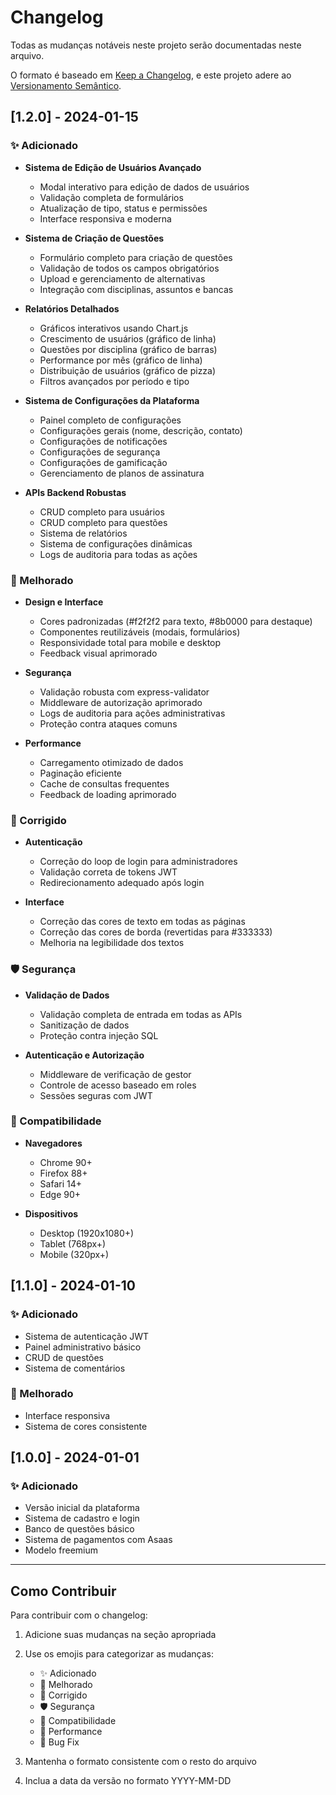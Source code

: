 # Changelog

Todas as mudanças notáveis neste projeto serão documentadas neste arquivo.

O formato é baseado em [Keep a Changelog](https://keepachangelog.com/pt-BR/1.0.0/),
e este projeto adere ao [Versionamento Semântico](https://semver.org/lang/pt-BR/).

## [1.2.0] - 2024-01-15

### ✨ Adicionado
- **Sistema de Edição de Usuários Avançado**
  - Modal interativo para edição de dados de usuários
  - Validação completa de formulários
  - Atualização de tipo, status e permissões
  - Interface responsiva e moderna

- **Sistema de Criação de Questões**
  - Formulário completo para criação de questões
  - Validação de todos os campos obrigatórios
  - Upload e gerenciamento de alternativas
  - Integração com disciplinas, assuntos e bancas

- **Relatórios Detalhados**
  - Gráficos interativos usando Chart.js
  - Crescimento de usuários (gráfico de linha)
  - Questões por disciplina (gráfico de barras)
  - Performance por mês (gráfico de linha)
  - Distribuição de usuários (gráfico de pizza)
  - Filtros avançados por período e tipo

- **Sistema de Configurações da Plataforma**
  - Painel completo de configurações
  - Configurações gerais (nome, descrição, contato)
  - Configurações de notificações
  - Configurações de segurança
  - Configurações de gamificação
  - Gerenciamento de planos de assinatura

- **APIs Backend Robustas**
  - CRUD completo para usuários
  - CRUD completo para questões
  - Sistema de relatórios
  - Sistema de configurações dinâmicas
  - Logs de auditoria para todas as ações

### 🎨 Melhorado
- **Design e Interface**
  - Cores padronizadas (#f2f2f2 para texto, #8b0000 para destaque)
  - Componentes reutilizáveis (modais, formulários)
  - Responsividade total para mobile e desktop
  - Feedback visual aprimorado

- **Segurança**
  - Validação robusta com express-validator
  - Middleware de autorização aprimorado
  - Logs de auditoria para ações administrativas
  - Proteção contra ataques comuns

- **Performance**
  - Carregamento otimizado de dados
  - Paginação eficiente
  - Cache de consultas frequentes
  - Feedback de loading aprimorado

### 🔧 Corrigido
- **Autenticação**
  - Correção do loop de login para administradores
  - Validação correta de tokens JWT
  - Redirecionamento adequado após login

- **Interface**
  - Correção das cores de texto em todas as páginas
  - Correção das cores de borda (revertidas para #333333)
  - Melhoria na legibilidade dos textos

### 🛡️ Segurança
- **Validação de Dados**
  - Validação completa de entrada em todas as APIs
  - Sanitização de dados
  - Proteção contra injeção SQL

- **Autenticação e Autorização**
  - Middleware de verificação de gestor
  - Controle de acesso baseado em roles
  - Sessões seguras com JWT

### 📱 Compatibilidade
- **Navegadores**
  - Chrome 90+
  - Firefox 88+
  - Safari 14+
  - Edge 90+

- **Dispositivos**
  - Desktop (1920x1080+)
  - Tablet (768px+)
  - Mobile (320px+)

## [1.1.0] - 2024-01-10

### ✨ Adicionado
- Sistema de autenticação JWT
- Painel administrativo básico
- CRUD de questões
- Sistema de comentários

### 🎨 Melhorado
- Interface responsiva
- Sistema de cores consistente

## [1.0.0] - 2024-01-01

### ✨ Adicionado
- Versão inicial da plataforma
- Sistema de cadastro e login
- Banco de questões básico
- Sistema de pagamentos com Asaas
- Modelo freemium

---

## Como Contribuir

Para contribuir com o changelog:

1. Adicione suas mudanças na seção apropriada
2. Use os emojis para categorizar as mudanças:
   - ✨ Adicionado
   - 🎨 Melhorado
   - 🔧 Corrigido
   - 🛡️ Segurança
   - 📱 Compatibilidade
   - 🚀 Performance
   - 🐛 Bug Fix

3. Mantenha o formato consistente com o resto do arquivo
4. Inclua a data da versão no formato YYYY-MM-DD
